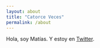 ```yaml
---
layout: about
title: "Catorce Veces"
permalink: /about
---
```


Hola, soy Matías. Y estoy en [Twitter](https://twitter.com/catorceveces).
